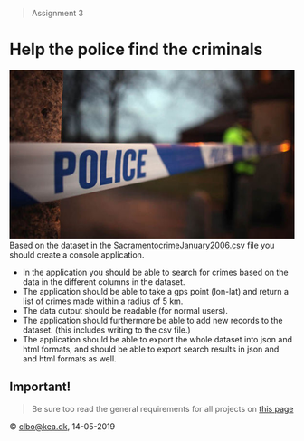 > Assignment 3
# Help the police find the criminals
![Police](src/hkad5cxcfifayeqkfc0d.jpeg)
Based on the dataset in the [SacramentocrimeJanuary2006.csv](https://github.com/python-elective-1-spring-2019/exam/assignments/src/SacramentocrimeJanuary2006.csv) file you should create a console application.  

* In the application you should be able to search for crimes based on the data in the different columns in the dataset.
* The application should be able to take a gps point (lon-lat) and return a list of crimes made within a radius of 5 km.
* The data output should be readable (for normal users).
* The application should furthermore be able to add new records to the dataset. (this includes writing to the csv file.)
* The application should be able to export the whole dataset into json and html formats, and should be able to export search results in json and and html formats as well. 

## Important!

> Be sure too read the general requirements for all projects on [this page](../readme.md)

&copy; clbo@kea.dk, 14-05-2019
